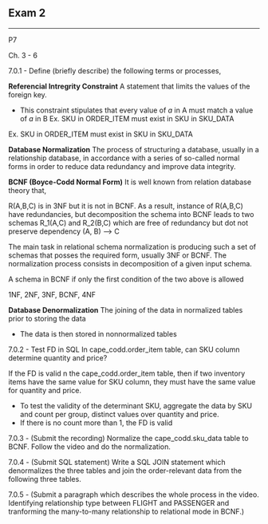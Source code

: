 ## Exam 2
---

P7

Ch. 3 - 6

7.0.1 - Define (briefly describe) the following terms or processes,

**Referencial Intregrity Constraint**
A statement that limits the values of the foreign key.
- This constraint stipulates that every value of *a* in A must match a value of *a* in B
Ex. SKU in ORDER_ITEM must exist in SKU in SKU_DATA

Ex. SKU in ORDER_ITEM must exist in SKU in SKU_DATA

**Database Normalization**
The process of structuring a database, usually in a relationship database, in accordance with a series of so-called normal forms in order to reduce data redundancy  and improve data integrity.
  


**BCNF (Boyce-Codd Normal Form)**
It is well known from relation database theory that,

R(A,B,C) is in 3NF but it is not in BCNF. As a result, instance of R(A,B,C) have redundancies, but decomposition the schema into BCNF leads to two schemas R_1(A,C) and R_2(B,C) which are free of redundancy but dot not preserve dependency (A, B) --> C

The main task in relational schema normalization is producing such a set of schemas that posses the required form, usually 3NF or BCNF. The normalization process consists in decomposition of a given input schema.

A schema in BCNF if only the first condition of the two above is allowed

1NF, 2NF, 3NF, BCNF, 4NF

**Database Denormalization**
The joining of the data in normalized tables prior to storing the data
- The data is then stored in nonnormalized tables


7.0.2 - Test FD in SQL
In cape_codd.order_item table, can SKU column determine quantity and price?

If the FD is valid n the cape_codd.order_item table, then if two inventory items have the same value for SKU column, they must have the same value for quantity and price.
- To test the validity of the determinant SKU, aggregate the data by SKU and count per group, distinct values over quantity and price.
- If there is no count more than 1, the FD is valid

7.0.3 - (Submit the recording) Normalize the cape_codd.sku_data table to BCNF. Follow the video and do the normalization.

7.0.4 - (Submit SQL statement) Write a SQL JOIN statement which denormalizes the three tables and join the order-relevant data from the following three tables.

7.0.5 - (Submit a paragraph which describes the whole process in the video. Identifying relationship type between FLIGHT and PASSENGER and tranforming the many-to-many relationship to relational mode in BCNF.)
